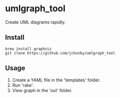 # umlgraph_tool

Create UML diagrams rapidly.

## Install

    brew install graphviz
    git clone https://github.com/jchunky/umlgraph_tool

## Usage

1. Create a YAML file in the 'templates' folder.
2. Run 'rake'.
3. View graph in the 'out' folder.
